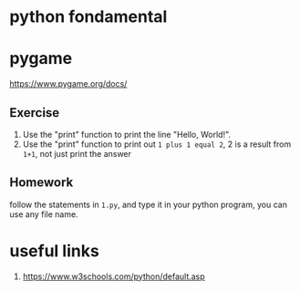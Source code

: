 # python fondamental

# pygame

https://www.pygame.org/docs/

## Exercise

1. Use the "print" function to print the line "Hello, World!".
2. Use the "print" function to print out `1 plus 1 equal 2`, 2 is a result from `1+1`, not just print the answer

## Homework

follow the statements in `1.py`, and type it in your python program, you can use any file name.

# useful links

1. https://www.w3schools.com/python/default.asp
